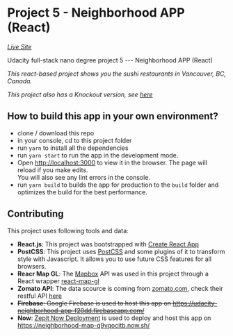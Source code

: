 # Project 5 - Neighborhood APP (React)

_[Live Site](https://neighborhood-map-q9vqocitb.now.sh/)_

Udacity full-stack nano degree project 5 --- Neighborhood APP (React)

_This react-based project shows you the sushi restaurants in Vancouver, BC, Canada._

_This project also has a Knockout version, see [here](https://github.com/jisi724/Udacity-Full-Stack-Nanodegree/tree/5-Neighbour-Map-Knockout)_

## How to build this app in your own environment?
- clone / download this repo
- in your console, cd to this project folder
- run `yarn` to install all the dependencies
- run `yarn start` to run the app in the development mode.
- Open [http://localhost:3000](http://localhost:3000) to view it in the browser.
The page will reload if you make edits.<br>
You will also see any lint errors in the console.
- run `yarn build` to builds the app for production to the `build` folder and optimizes the build for the best performance.

## Contributing
This project uses following tools and data:
- **React.js**: This project was bootstrapped with [Create React App](https://github.com/facebook/create-react-app)
- **PostCSS**: This project uses [PostCSS](https://github.com/postcss/postcss) and some plugins of it to transform style with Javascript. It allows you to use future CSS features for all browsers.
- **Reacr Map GL**: The [Mapbox](https://www.mapbox.com/) API was used in this project through a React wrapper [react-map-gl](https://github.com/uber/react-map-gl)
- **Zomato API**: The data scource is coming from [zomato.com](https://www.zomato.com/vancouver), check their restful API [here](https://developers.zomato.com/api)
- ~~**Firebase**: Google Firebase is used to host this app on https://udacity-neighborhood-app-f20dd.firebaseapp.com/~~
- **Now**: [Zepit Now Deployment](https://zeit.co/now) is used to deploy and host this app on https://neighborhood-map-q9vqocitb.now.sh/
